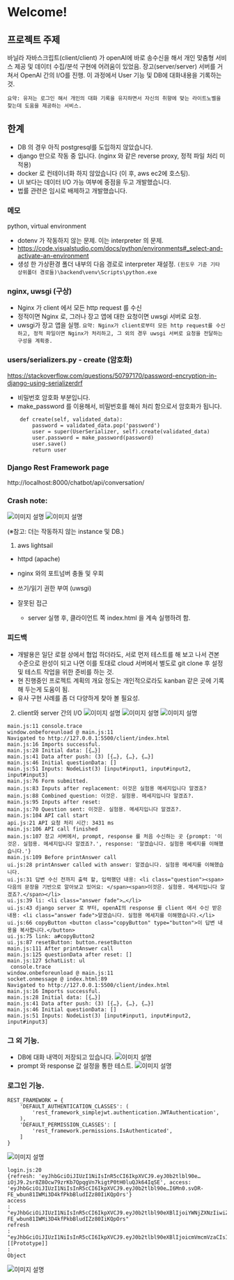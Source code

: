 # Welcome!

## 프로젝트 주제
바닐라 자바스크립트(client/client) 가 openAI에 바로 송수신을 해서 개인 맞춤형 서비스 제공 및 데이터 수집/분석 구현에 어려움이 있었음. 장고(server/server) 서버를 거쳐서 OpenAI 간의 I/O를 진행. 이 과정에서 User 기능 및 DB에 대화내용을 기록하는 것.

`요약: 유저는 로그인 해서 개인의 대화 기록을 유지하면서 자신의 취향에 맞는 라이트노벨을 찾는데 도움을 제공하는 서비스.`

## 한계
- DB 의 경우 아직 postgresql를 도입하지 않았습니다.
- django 만으로 작동 중 입니다. (nginx 와 같은 reverse proxy, 정적 파일 처리 미적용)
- docker 로 컨테이너화 하지 않았습니다 (이 후, aws ec2에 호스팅).
- UI 보다는 데이터 I/O 가능 여부에 중점을 두고 개발했습니다.
- 법률 관련은 임시로 배제하고 개발했습니다.

<!-- ## 메모. -->
<!-- ### postgresql settings.py
pgadmin 7.3 이 안전한 버전. 7.4 에서 다운그레이드함. -->
<!-- ### postgresql  -->
<!-- psql -U <usernamehere!> -->
<!-- 
DATABASES = {
    'default': {
        'ENGINE': 'django.db.backends.postgresql_psycopg2',
        'NAME': 'dbnovel',
        # must be changed to other username later.
        'USER': 'postgres',
        'PASSWORD': '(rename it once this configuration is reused)',
        'HOST': 'localhost',
        'PORT': '5432',
    }
} -->
<!-- https://www.commandprompt.com/education/how-to-rename-a-userrole-in-postgresql/ -->
### 메모
python, virtual environment
- dotenv 가 작동하지 않는 문제. 이는 interpreter 의 문제.
- https://code.visualstudio.com/docs/python/environments#_select-and-activate-an-environment
- 생성 한 가상환경 폴더 내부의 다음 경로로 interpreter 재설정.
`(윈도우 기준 기타 상위폴더 경로들)\backend\venv\Scripts\python.exe`

### nginx, uwsgi (구상)
- Nginx 가 client 에서 모든 http request 를 수신
- 정적이면 Nginx 로, 그러나 장고 앱에 대한 요청이면 uwsgi 서버로 요청.
- uwsgi가 장고 앱을 실행.
`요약: Nginx가 client로부터 모든 http request를 수신하고, 정적 파일이면 Nginx가 처리하고, 그 외의 경우 uwsgi 서버로 요청을 전달하는 구성을 계획중.`


### users/serializers.py - create (암호화)
https://stackoverflow.com/questions/50797170/password-encryption-in-django-using-serializerdrf

- 비밀번호 암호화 부분입니다. 
- make_password 를 이용해서, 비밀번호를 해쉬 처리 함으로서 암호화가 됩니다.
```
    def create(self, validated_data):
        password = validated_data.pop('password')
        user = super(UserSerializer, self).create(validated_data)
        user.password = make_password(password)
        user.save()
        return user
```



### Django Rest Framework page
http://localhost:8000/chatbot/api/conversation/

### Crash note:
![이미지 설명](/image/a1.jpg)
![이미지 설명](/image/a2.jpg)


(※참고: 더는 작동하지 않는 instance 및 DB.)

1. aws lightsail
  - httpd (apache)
  - nginx 와의 포트넘버 충돌 및 우회
  - 쓰기/읽기 권한 부여 (uwsgi)

- 잘못된 접근
  - server 실행 후, 클라이언트 쪽 index.html 을 계속 실행하려 함.

### 피드백
- 개발용은 일단 로컬 상에서 협업 하더라도, 서로 먼저 테스트를 해 보고 나서 견본 수준으로 완성이 되고 나면 이를 토대로 cloud 서버에서 별도로 git clone 후 설정 및 테스트 작업을 위한 준비를 하는 것.
- 현 진행중인 프로젝트 계획의 개요 정도는 개인적으로라도 kanban 같은 곳에 기록 해 두는게 도움이 됨.
- 유사 구현 사례를 좀 더 다양하게 찾아 볼 필요성.

2. client와 server 간의 I/O
![이미지 설명](/image/b1.jpg)
![이미지 설명](/image/b2.jpg)
![이미지 설명](/image/b3.jpg)
```
main.js:11 console.trace
window.onbeforeunload @ main.js:11
Navigated to http://127.0.0.1:5500/client/index.html
main.js:16 Imports successful.
main.js:28 Initial data: [{…}]
main.js:41 Data after push: (3) [{…}, {…}, {…}]
main.js:46 Initial questionData: []
main.js:51 Inputs: NodeList(3) [input#input1, input#input2, input#input3]
main.js:76 Form submitted.
main.js:83 Inputs after replacement: 이것은 실험용 메세지입니다 알겠죠?
main.js:88 Combined question: 이것은. 실험용. 메세지입니다 알겠죠?.
main.js:95 Inputs after reset:   
main.js:70 Question sent: 이것은. 실험용. 메세지입니다 알겠죠?.
main.js:104 API call start
api.js:21 API 요청 처리 시간: 3431 ms
main.js:106 API call finished
main.js:107 장고 서버에서, prompt, response 를 처음 수신하는 곳 {prompt: '이것은. 실험용. 메세지입니다 알겠죠?.', response: '알겠습니다. 실험용 메세지를 이해했습니다.'}
main.js:109 Before printAnswer call
ui.js:28 printAnswer called with answer: 알겠습니다. 실험용 메세지를 이해했습니다.
ui.js:31 답변 수신 전까지 출력 할, 입력했던 내용: <li class="question"><span>다음의 문장을 기반으로 알아보고 있어요: </span><span>이것은. 실험용. 메세지입니다 알겠죠?.</span></li>
ui.js:39 li: <li class=​"answer fade">​…​</li>​
ui.js:43 django server 로 부터, openAI의 response 를 client 에서 수신 받은 내용: <li class="answer fade">알겠습니다. 실험용 메세지를 이해했습니다.</li>
ui.js:66 copyButton <button class=​"copyButton" type=​"button">​이 답변 내용을 복사합니다.​</button>​
ui.js:75 link: a#copyButton2
ui.js:87 resetButton: button.resetButton
main.js:111 After printAnswer call
main.js:125 questionData after reset: []
main.js:127 $chatList: ul
 console.trace
window.onbeforeunload @ main.js:11
socket.onmessage @ index.html:89
Navigated to http://127.0.0.1:5500/client/index.html
main.js:16 Imports successful.
main.js:28 Initial data: [{…}]
main.js:41 Data after push: (3) [{…}, {…}, {…}]
main.js:46 Initial questionData: []
main.js:51 Inputs: NodeList(3) [input#input1, input#input2, input#input3]
```

### 그 외 기능.
- DB에 대화 내역이 저장되고 있습니다.
![이미지 설명](/image/c1.jpg)
- prompt 와 response 값 설정을 통한 테스트.
![이미지 설명](/image/c2.jpg)

### 로그인 기능.
```
REST_FRAMEWORK = {
    'DEFAULT_AUTHENTICATION_CLASSES': (
        'rest_framework_simplejwt.authentication.JWTAuthentication',
    ),
    'DEFAULT_PERMISSION_CLASSES': [
        'rest_framework.permissions.IsAuthenticated',
    ]
}
```
![이미지 설명](/image/login1.jpg)
```
login.js:20 
{refresh: 'eyJhbGciOiJIUzI1NiIsInR5cCI6IkpXVCJ9.eyJ0b2tlbl90e…iOjJ9.2sr8Z8Ocw79zrKb7QpqgVn7kigtP0tH0luQJk64IqSE', access: 'eyJhbGciOiJIUzI1NiIsInR5cCI6IkpXVCJ9.eyJ0b2tlbl90e…I6Mn0.svDR-FE_wbun81IWMi3D4kfPkbBludIZz80IiKQpOrs'}
access
: 
"eyJhbGciOiJIUzI1NiIsInR5cCI6IkpXVCJ9.eyJ0b2tlbl90eXBlIjoiYWNjZXNzIiwiZXhwIjoxNjkwOTkyMjU1LCJpYXQiOjE2OTA5OTE5NTUsImp0aSI6IjE2ZGQxMDMwNmYwYjQ1NGU5Y2VmNGIwNDAxOWVkMzA3IiwidXNlcl9pZCI6Mn0.svDR-FE_wbun81IWMi3D4kfPkbBludIZz80IiKQpOrs"
refresh
: 
"eyJhbGciOiJIUzI1NiIsInR5cCI6IkpXVCJ9.eyJ0b2tlbl90eXBlIjoicmVmcmVzaCIsImV4cCI6MTY5MTA3ODM1NSwiaWF0IjoxNjkwOTkxOTU1LCJqdGkiOiIyMWE5NTcxMGIwNWM0NzRjYTdjZDMwZmExMzNmMGM0OSIsInVzZXJfaWQiOjJ9.2sr8Z8Ocw79zrKb7QpqgVn7kigtP0tH0luQJk64IqSE"
[[Prototype]]
: 
Object
```

![이미지 설명](/image/d1.jpg)